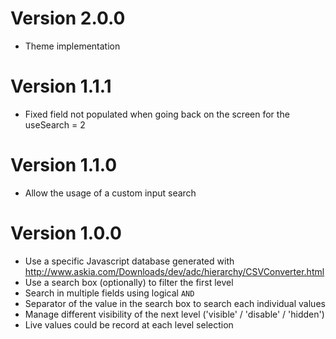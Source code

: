 # Version 2.0.0

* Theme implementation

# Version 1.1.1

* Fixed field not populated when going back on the screen for the useSearch = 2

# Version 1.1.0

* Allow the usage of a custom input search

# Version 1.0.0

* Use a specific Javascript database generated with http://www.askia.com/Downloads/dev/adc/hierarchy/CSVConverter.html
* Use a search box (optionally) to filter the first level
* Search in multiple fields using logical `AND`
* Separator of the value in the search box to search each individual values
* Manage different visibility of the next level ('visible' / 'disable' / 'hidden')
* Live values could be record at each level selection